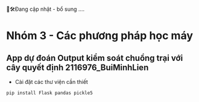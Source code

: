 👷🛠️Đang cập nhật - bổ sung ....
# Nhóm 3 - Các phương pháp học máy

## App dự đoán Output kiểm soát chuồng trại với cây quyết định 2116976_BuiMinhLien

- Cài đặt các thư viện cần thiết
```
pip install Flask pandas pickle5
```

